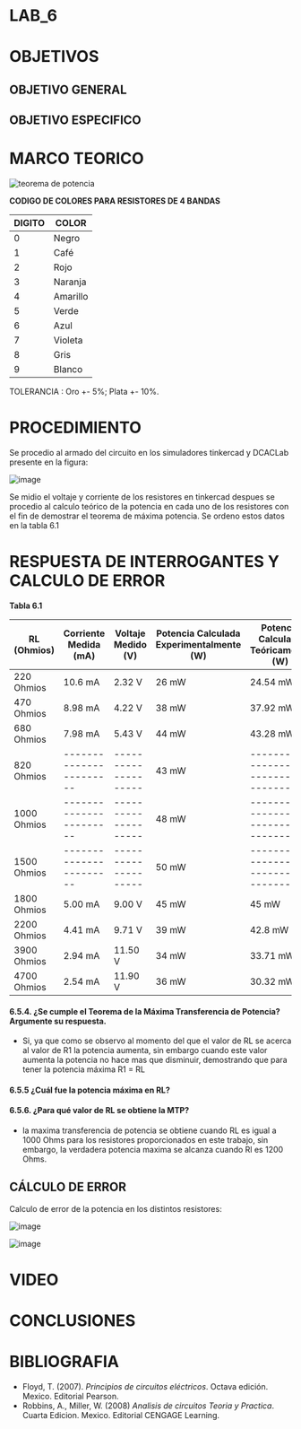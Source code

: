 # LAB_6

# OBJETIVOS

## OBJETIVO GENERAL 
 

## OBJETIVO ESPECIFICO


# MARCO TEORICO

![teorema de potencia](https://user-images.githubusercontent.com/93361435/148871802-5b3d6a8b-b4f9-4f48-a644-7f0e7d0f9d33.jpg)

**CODIGO DE COLORES PARA RESISTORES DE 4 BANDAS** 

| DIGITO | COLOR |
|--------|------------|
| 0 | Negro |
| 1 | Café |
| 2 | Rojo |
| 3 | Naranja |
| 4 | Amarillo |
| 5 | Verde |
| 6 | Azul |
| 7 | Violeta |
| 8 | Gris |
| 9 | Blanco |

TOLERANCIA : Oro +- 5%; Plata +- 10%.


# PROCEDIMIENTO

Se procedio al armado del circuito en los simuladores tinkercad y DCACLab presente en la figura: 

![image](https://user-images.githubusercontent.com/93361435/148960620-a8784434-38d4-41aa-b48c-a9642f0e8ee4.png)

Se midio el voltaje y corriente de los resistores en tinkercad despues se procedio al calculo teórico de la potencia en cada uno de los resistores con el fin de demostrar el teorema de máxima potencia. Se ordeno estos datos en la tabla 6.1

# RESPUESTA DE INTERROGANTES Y CALCULO DE ERROR

**Tabla 6.1**

| RL (Ohmios) | Corriente Medida (mA) | Voltaje Medido (V) | Potencia Calculada Experimentalmente (W) | Potencia Calculada Teóricamente (W) | 
|-------------|-----------------------|--------------------|------------------------------------------|-------------------------------------|
| 220 Ohmios | 10.6 mA | 2.32 V | 26 mW | 24.54 mW |
| 470 Ohmios | 8.98 mA | 4.22 V | 38 mW | 37.92 mW |
| 680 Ohmios | 7.98 mA | 5.43 V | 44 mW | 43.28 mW |
| 820 Ohmios |-----------------------|--------------------| 43 mW| -------------------------------------|
| 1000 Ohmios |-----------------------|--------------------| 48 mW|-------------------------------------|
| 1500 Ohmios |-----------------------|--------------------| 50 mW|-------------------------------------|
| 1800 Ohmios |  5.00 mA |  9.00 V |  45 mW  |  45 mW |
| 2200 Ohmios |  4.41 mA |  9.71 V |  39 mW  |  42.8 mW |
| 3900 Ohmios |  2.94 mA |  11.50 V |  34 mW  |  33.71 mW |
| 4700 Ohmios |  2.54 mA |  11.90 V |  36 mW  |  30.32 mW |


#### 6.5.4. ¿Se cumple el Teorema de la Máxima Transferencia de Potencia? Argumente su respuesta.

- Si, ya que como se observo al momento del que el valor de RL se acerca al valor de R1 la potencia aumenta, sin embargo cuando este valor aumenta la potencia no hace mas que disminuir, demostrando que para tener la potencia máxima R1 = RL  

#### 6.5.5 ¿Cuál fue la potencia máxima en RL?



#### 6.5.6. ¿Para qué valor de RL se obtiene la MTP?

- la maxima transferencia de potencia se obtiene cuando RL es igual a 1000 Ohms para los resistores proporcionados en este trabajo, sin embargo, la verdadera potencia maxima se alcanza cuando Rl es 1200 Ohms.


## CÁLCULO DE ERROR

Calculo de error de la potencia en los distintos resistores: 

![image](https://user-images.githubusercontent.com/93361435/149404872-9701c2a5-5936-4c94-a775-aad7472dbd80.png)  

![image](https://user-images.githubusercontent.com/93398718/149416869-a25012bf-45b8-4be9-bb2a-ddd638ed80b4.png)  


# VIDEO


# CONCLUSIONES


# BIBLIOGRAFIA

- Floyd, T. (2007). *Principios de circuitos eléctricos*. Octava edición. Mexico. Editorial Pearson.
- Robbins, A., Miller, W. (2008) *Analisis de circuitos Teoria y Practica*. Cuarta Edicion. Mexico. Editorial CENGAGE Learning.
